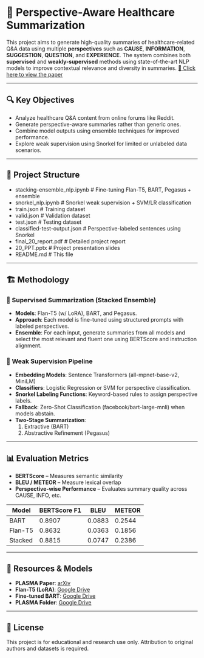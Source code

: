# 🧠 Perspective-Aware Healthcare Summarization

This project aims to generate high-quality summaries of healthcare-related Q&A data using multiple **perspectives** such as **CAUSE**, **INFORMATION**, **SUGGESTION**, **QUESTION**, and **EXPERIENCE**. The system combines both **supervised** and **weakly-supervised** methods using state-of-the-art NLP models to improve contextual relevance and diversity in summaries.
[🔗 Click here to view the paper](https://drive.google.com/file/d/1ebBvkEjKrzX4R1QnLnurbuVhHZb_ox2c/view?usp=sharing)


---

## 🔍 Key Objectives

- Analyze healthcare Q&A content from online forums like Reddit.
- Generate perspective-aware summaries rather than generic ones.
- Combine model outputs using ensemble techniques for improved performance.
- Explore weak supervision using Snorkel for limited or unlabeled data scenarios.

---

## 📁 Project Structure

- stacking-ensemble_nlp.ipynb # Fine-tuning Flan-T5, BART, Pegasus + ensemble
- snorkel_nlp.ipynb # Snorkel weak supervision + SVM/LR classification
- train.json # Training dataset
- valid.json # Validation dataset
- test.json # Testing dataset
- classified-test-output.json # Perspective-labeled sentences using Snorkel
- final_20_report.pdf # Detailed project report
- 20_PPT.pptx # Project presentation slides
- README.md # This file


---

## 🏗️ Methodology

### 🔹 Supervised Summarization (Stacked Ensemble)

- **Models**: Flan-T5 (w/ LoRA), BART, and Pegasus.
- **Approach**: Each model is fine-tuned using structured prompts with labeled perspectives.
- **Ensemble**: For each input, generate summaries from all models and select the most relevant and fluent one using BERTScore and instruction alignment.

### 🔹 Weak Supervision Pipeline

- **Embedding Models**: Sentence Transformers (all-mpnet-base-v2, MiniLM)
- **Classifiers**: Logistic Regression or SVM for perspective classification.
- **Snorkel Labeling Functions**: Keyword-based rules to assign perspective labels.
- **Fallback**: Zero-Shot Classification (facebook/bart-large-mnli) when models abstain.
- **Two-Stage Summarization**:
  1. Extractive (BART)
  2. Abstractive Refinement (Pegasus)

---

## 📊 Evaluation Metrics

- **BERTScore** – Measures semantic similarity
- **BLEU / METEOR** – Measure lexical overlap
- **Perspective-wise Performance** – Evaluates summary quality across CAUSE, INFO, etc.

| Model        | BERTScore F1 | BLEU  | METEOR |
|--------------|--------------|-------|--------|
| BART         | 0.8907       | 0.0883| 0.2544 |
| Flan-T5      | 0.8632       | 0.0363| 0.1856 |
| Stacked      | 0.8815       | 0.0747| 0.2386 |

---

## 🔗 Resources & Models

- **PLASMA Paper**: [arXiv](https://arxiv.org/pdf/2406.08881)
- **Flan-T5 (LoRA)**: [Google Drive](https://drive.google.com/file/d/1B7Y0v7PilShiwwZpYC9gqfX-c6dW5LeK/view?usp=drive_link)
- **Fine-tuned BART**: [Google Drive](https://drive.google.com/file/d/1gcOZbf_eemWJDFbYhMnZTkGXUgcB2cNu/view?usp=drive_link)
- **PLASMA Folder**: [Google Drive](https://drive.google.com/drive/folders/1fSkgWWQRqOLh9H4O-YfxwzM3rs7baTNH)

---

## 📄 License

This project is for educational and research use only. Attribution to original authors and datasets is required.
